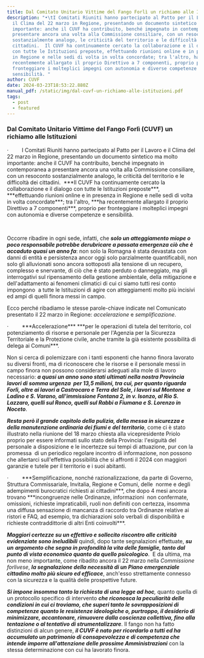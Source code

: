 ```yaml
---
title: Dal Comitato Unitario Vittime del Fango Forlì un richiamo alle Istituzioni
description: "•\tI Comitati Riuniti hanno partecipato al Patto per il Lavoro e
  il Clima del 22 marzo in Regione, presentando un documento sintetico ma molto
  importante: anche il CUVF ha contribuito, benché impegnato in contemporanea a
  presentare ancora una volta alla Commissione consiliare, con un resoconto
  sostanzialmente analogo, le criticità del territorio e le difficoltà dei
  cittadini.  Il CUVF ha continuamente cercato la collaborazione e il dialogo
  con tutte le Istituzioni preposte, effettuando riunioni online e in presenza
  in Regione e nelle sedi di volta in volta concordate; tra l'altro, ha
  recentemente allargato il proprio Direttivo a 7 componenti, proprio per
  fronteggiare i molteplici impegni con autonomia e diverse competenze e
  sensibilità. "
author: CUVF
date: 2024-03-23T18:53:22.880Z
manual_pdf: /static/img/dal-cuvf-un-richiamo-alle-istituzioni.pdf
tags:
  - post
  - featured
---
```

### **Dal Comitato Unitario Vittime del Fango Forlì (CUVF) un richiamo alle Istituzioni**

<!--\[if !supportLists]-->·         <!--\[endif]-->I Comitati Riuniti hanno partecipato al Patto per il Lavoro e il Clima del 22 marzo in Regione, presentando un documento sintetico ma molto importante: anche il CUVF ha contribuito, benché impegnato in contemporanea a presentare ancora una volta alla Commissione consiliare, con un resoconto sostanzialmente analogo, le criticità del territorio e le difficoltà dei cittadini.  ***Il CUVF ha continuamente cercato la collaborazione e il dialogo con tutte le Istituzioni preposte***, ***effettuando riunioni online e in presenza in Regione e nelle sedi di volta in volta concordate***; tra l'altro, ***ha recentemente allargato il proprio Direttivo a 7 componenti***, proprio per fronteggiare i molteplici impegni con autonomia e diverse competenze e sensibilità.

 

Occorre ribadire in ogni sede, infatti, che ***solo un atteggiamento miope o poco responsabile potrebbe derubricare a passata emergenza ciò che è accaduto quasi un anno fa***: non solo la Romagna è stata devastata con danni di entità e persistenza ancor oggi solo parzialmente quantificabili, non solo gli alluvionati sono ancora sottoposti alla tensione di un recupero, complesso e snervante, di ciò che è stato perduto o danneggiato, ma gli interrogativi sul ripensamento della gestione ambientale, della mitigazione e dell'adattamento ai fenomeni climatici di cui ci siamo tutti resi conto impongono  a tutte le Istituzioni di agire con atteggiamenti molto più incisivi ed ampi di quelli finora messi in campo.

Ecco perché ribadiamo le stesse parole-chiave indicate nel Comunicato presentato il 22 marzo in Regione: *accelerazione* e *semplificazione*.

<!--\[if !supportLists]-->·         <!--\[endif]-->***Accelerazione*** ***per le operazioni di tutela del territorio, col potenziamento di risorse e personale per l'Agenzia per la Sicurezza Territoriale e la Protezione civile, anche tramite la già esistente possibilità di delega ai Comuni***.

Non si cerca di polemizzare con i tanti esponenti che hanno finora lavorato su diversi fronti, ma di riconoscere che le risorse e il personale messi in campo finora non possono considerarsi adeguati alla mole di lavoro necessario: ***a quasi un anno sono stati ultimati nella nostra Provincia lavori di somma urgenza  per 13,5 milioni, tra cui, per quanto riguarda Forlì, oltre ai lavori a Castrocaro e Terra del Sole, i lavori sul Montone  a Ladino e S. Varano, all'immissione Fontana 2, in v. Isonzo, al Rio S. Lazzaro, quelli sul Ronco, quelli sul Rabbi a Fiumana e S. Lorenzo in Noceto***.

***Resta però il grande capitolo della pulizia, della messa in sicurezza e della manutenzione ordinaria dei fiumi e del territorio***, come ci è stato illustrato nella riunione del 18 marzo chiesta alla vicepresidente Priolo proprio per essere informati sullo stato della Provincia: l'esiguità del personale a disposizione e le incertezze sui tempi di attuazione, pur con la promessa  di un periodico regolare incontro di informazione, non possono che allertarci sull'effettiva possibilità che si affronti il 2024 con maggiori garanzie e tutele per il territorio e i suoi abitanti.

<!--\[if !supportLists]-->·         <!--\[endif]-->***Semplificazione, nonché razionalizzazione, da parte di Governo, Struttura Commissariale, Invitalia, Regione e Comuni, delle  norme e degli adempimenti burocratici richiesti ai cittadini***, che dopo 4 mesi ancora trovano ***incongruenze nelle Ordinanze, informazioni  non confermate, omissioni, richieste impraticabili, ruoli non definiti con certezza, insomma  una diffusa sensazione di mancanza di raccordo tra Ordinanze relative ai ristori e FAQ, ad esempio, tra dichiarazioni solo verbali di disponibilità e richieste contraddittorie di altri Enti coinvolti***.

***Maggiori certezze su un effettivo e sollecito riscontro alle criticità evidenziate sono ineludibili*** quindi, dopo tante segnalazioni effettuate, ***su un*** ***argomento che segna in profondità la vita delle famiglie, tanto dal punto di vista economico quanto da quello psicologico***.  E da ultima, ma non meno importante, come ribadito ancora il 22 marzo nella *Commissione forlivese*, ***la segnalazione della necessità di un Piano emergenziale cittadino molto più sicuro ed efficace***, anch'esso strettamente connesso con la sicurezza e la qualità delle prospettive future.

***Si impone insomma tanto la richiesta di una legge ad hoc**,* quanto quella di un protocollo specifico di intervento ***che riconosca la peculiarità delle condizioni in cui ci troviamo, che superi tanto le sovrapposizioni di competenze quanto le resistenze ideologiche o, purtroppo, il desiderio di minimizzare, accantonare, rimuovere dalla coscienza collettiva, fino alla tentazione o al tentativo di strumentalizzare***. Il fango non ha fatto distinzioni di alcun genere, ***il CUVF è nato per ricordarlo a tutti ed ha accumulato un patrimonio di consapevolezza e di competenza che intende imporre all'attenzione delle prossime Amministrazioni*** con la stessa determinazione con cui ha lavorato finora.

<!--EndFragment-->